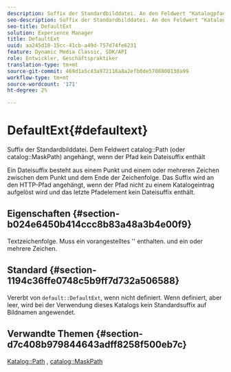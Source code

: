 ```yaml
---
description: Suffix der Standardbilddatei. An den Feldwert "Katalogpfad"(oder "Katalogmaskepfad") angehängt, wenn der Pfad kein Dateisuffix enthält
seo-description: Suffix der Standardbilddatei. An den Feldwert "Katalogpfad"(oder "Katalogmaskepfad") angehängt, wenn der Pfad kein Dateisuffix enthält
seo-title: DefaultExt
solution: Experience Manager
title: DefaultExt
uuid: aa245d18-15cc-41cb-a49d-757d74fe6231
feature: Dynamic Media Classic, SDK/API
role: Entwickler, Geschäftspraktiker
translation-type: tm+mt
source-git-commit: 469d1a5c43a972116a8a2efb0de5708800130a99
workflow-type: tm+mt
source-wordcount: '171'
ht-degree: 2%

---
```



# DefaultExt{#defaultext}

Suffix der Standardbilddatei. Dem Feldwert catalog::Path (oder catalog::MaskPath) angehängt, wenn der Pfad kein Dateisuffix enthält

Ein Dateisuffix besteht aus einem Punkt und einem oder mehreren Zeichen zwischen dem Punkt und dem Ende der Zeichenfolge. Das Suffix wird an den HTTP-Pfad angehängt, wenn der Pfad nicht zu einem Katalogeintrag aufgelöst wird und das letzte Pfadelement kein Dateisuffix enthält.

## Eigenschaften {#section-b024e6450b414ccc8b83a48a3b4e00f9}

Textzeichenfolge. Muss ein vorangestelltes &#39;&#39; enthalten. und ein oder mehrere Zeichen.

## Standard {#section-1194c36ffe0748c5b9ff7d732a506588}

Vererbt von `default::DefaultExt`, wenn nicht definiert. Wenn definiert, aber leer, wird bei der Verwendung dieses Katalogs kein Standardsuffix auf Bildnamen angewendet.

## Verwandte Themen {#section-d7c408b979844643adff8258f500eb7c}

[Katalog::Path](/help/aem-is-ir-api/is-api/image-catalog/image-serving-api-ref/c-image-catalog-reference/c-image-svg-data-reference/c-image-data-reference/r-path-cat.md) ,  [catalog::MaskPath](/help/aem-is-ir-api/is-api/image-catalog/image-serving-api-ref/c-image-catalog-reference/c-image-svg-data-reference/c-image-data-reference/r-maskpath-cat.md)
